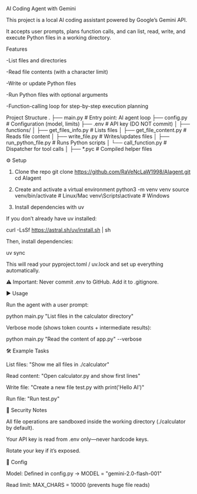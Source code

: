 AI Coding Agent with Gemini

This project is a local AI coding assistant powered by Google’s Gemini API.

It accepts user prompts, plans function calls, and can list, read, write, and execute Python files in a working directory.

Features

-List files and directories

-Read file contents (with a character limit)

-Write or update Python files

-Run Python files with optional arguments

-Function-calling loop for step-by-step execution planning

Project Structure
.
├── main.py                 # Entry point: AI agent loop
├── config.py               # Configuration (model, limits)
├── .env                    # API key (DO NOT commit)
│
├── functions/
│   ├── get_files_info.py   # Lists files
│   ├── get_file_content.py # Reads file content
│   ├── write_file.py       # Writes/updates files
│   ├── run_python_file.py  # Runs Python scripts
│   └── call_function.py    # Dispatcher for tool calls
│
├── *.pyc                   # Compiled helper files

⚙️ Setup
1. Clone the repo
git clone https://github.com/RaVeNcLaW1998/AIagent.git
cd AIagent

2. Create and activate a virtual environment
python3 -m venv venv
source venv/bin/activate   # Linux/Mac
venv\Scripts\activate      # Windows

2. Install dependencies with uv

If you don’t already have uv installed:

curl -LsSf https://astral.sh/uv/install.sh | sh

Then, install dependencies:

uv sync

This will read your pyproject.toml / uv.lock and set up everything automatically.


⚠️ Important: Never commit .env to GitHub. Add it to .gitignore.

▶️ Usage

Run the agent with a user prompt:

python main.py "List files in the calculator directory"


Verbose mode (shows token counts + intermediate results):

python main.py "Read the content of app.py" --verbose

🛠️ Example Tasks

List files: "Show me all files in ./calculator"

Read content: "Open calculator.py and show first lines"

Write file: "Create a new file test.py with print('Hello AI')"

Run file: "Run test.py"

🔐 Security Notes

All file operations are sandboxed inside the working directory (./calculator by default).

Your API key is read from .env only—never hardcode keys.

Rotate your key if it’s exposed.

📌 Config

Model: Defined in config.py → MODEL = "gemini-2.0-flash-001"

Read limit: MAX_CHARS = 10000 (prevents huge file reads)
